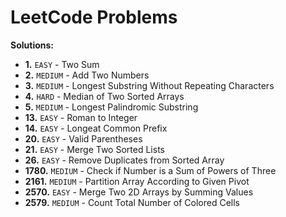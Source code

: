 # LeetCode Problems

**Solutions:**

- **1.** `EASY` - Two Sum
- **2.** `MEDIUM` - Add Two Numbers
- **3.** `MEDIUM` - Longest Substring Without Repeating Characters
- **4.** `HARD` - Median of Two Sorted Arrays
- **5.** `MEDIUM` - Longest Palindromic Substring
- **13.** `EASY` - Roman to Integer
- **14.** `EASY` - Longeat Common Prefix
- **20.** `EASY` - Valid Parentheses
- **21.** `EASY` - Merge Two Sorted Lists
- **26.** `EASY` - Remove Duplicates from Sorted Array
- **1780.** `MEDIUM` - Check if Number is a Sum of Powers of Three
- **2161.** `MEDIUM` - Partition Array According to Given Pivot
- **2570.** `EASY` - Merge Two 2D Arrays by Summing Values
- **2579.** `MEDIUM` - Count Total Number of Colored Cells
